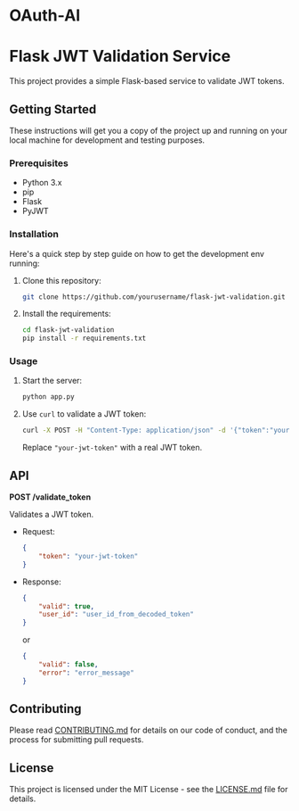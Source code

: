# OAuth-AI

# Flask JWT Validation Service

This project provides a simple Flask-based service to validate JWT tokens. 

## Getting Started

These instructions will get you a copy of the project up and running on your local machine for development and testing purposes.

### Prerequisites

- Python 3.x
- pip
- Flask
- PyJWT

### Installation

Here's a quick step by step guide on how to get the development env running:

1. Clone this repository:

    ```bash
    git clone https://github.com/yourusername/flask-jwt-validation.git
    ```

2. Install the requirements:

    ```bash
    cd flask-jwt-validation
    pip install -r requirements.txt
    ```

### Usage

1. Start the server:

    ```bash
    python app.py
    ```

2. Use `curl` to validate a JWT token:

    ```bash
    curl -X POST -H "Content-Type: application/json" -d '{"token":"your-jwt-token"}' http://127.0.0.1:5000/validate_token
    ```

    Replace `"your-jwt-token"` with a real JWT token.

## API

**POST /validate_token**

Validates a JWT token.

- Request:

    ```json
    {
        "token": "your-jwt-token"
    }
    ```

- Response:

    ```json
    {
        "valid": true,
        "user_id": "user_id_from_decoded_token"
    }
    ```

    or

    ```json
    {
        "valid": false,
        "error": "error_message"
    }
    ```

## Contributing

Please read [CONTRIBUTING.md](CONTRIBUTING.md) for details on our code of conduct, and the process for submitting pull requests.

## License

This project is licensed under the MIT License - see the [LICENSE.md](LICENSE.md) file for details.

